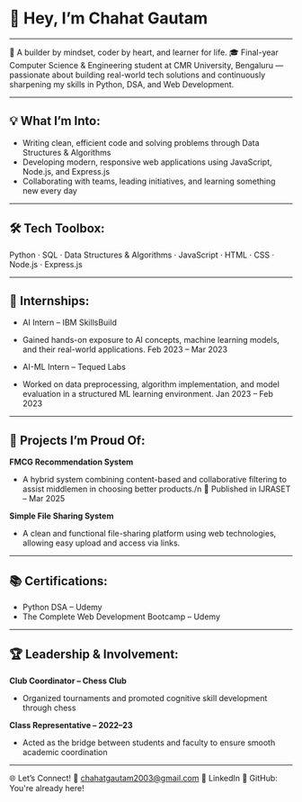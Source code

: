 # 👋 Hey, I’m Chahat Gautam

---

🚀 A builder by mindset, coder by heart, and learner for life.
🎓 Final-year Computer Science & Engineering student at CMR University, Bengaluru — passionate about building real-world tech solutions and continuously sharpening my skills in Python, DSA, and Web Development.

---

## 💡 What I’m Into:
- Writing clean, efficient code and solving problems through Data Structures & Algorithms
- Developing modern, responsive web applications using JavaScript, Node.js, and Express.js
- Collaborating with teams, leading initiatives, and learning something new every day

---

## 🛠️ Tech Toolbox:
Python · SQL · Data Structures & Algorithms · JavaScript · HTML · CSS · Node.js · Express.js

---

## 💼 Internships:
- AI Intern – IBM SkillsBuild
- Gained hands-on exposure to AI concepts, machine learning models, and their real-world applications.
Feb 2023 – Mar 2023

- AI-ML Intern – Tequed Labs
- Worked on data preprocessing, algorithm implementation, and model evaluation in a structured ML learning environment.
Jan 2023 – Feb 2023

---

## 🧠 Projects I’m Proud Of:
**FMCG Recommendation System**
- A hybrid system combining content-based and collaborative filtering to assist middlemen in choosing better products./n
🔗 Published in IJRASET – Mar 2025

**Simple File Sharing System**
- A clean and functional file-sharing platform using web technologies, allowing easy upload and access via links.

---

## 📚 Certifications:
- Python DSA – Udemy
- The Complete Web Development Bootcamp – Udemy

---

## 🏆 Leadership & Involvement:
**Club Coordinator – Chess Club**
- Organized tournaments and promoted cognitive skill development through chess

**Class Representative – 2022–23**
- Acted as the bridge between students and faculty to ensure smooth academic coordination

---

🌐 Let’s Connect!
📧 chahatgautam2003@gmail.com
🔗 LinkedIn
🐙 GitHub: You're already here!

